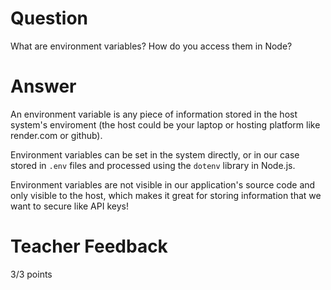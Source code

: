 # Question

What are environment variables? How do you access them in Node?

# Answer
An environment variable is any piece of information stored in the host system's enviroment (the host could be your laptop or hosting platform like render.com or github).

Environment variables can be set in the system directly, or in our case stored in `.env` files and processed using the `dotenv` library in Node.js.

Environment variables are not visible in our application's source code and only visible to the host, which makes it great for storing information that we want to secure like API keys! 

# Teacher Feedback

3/3 points
